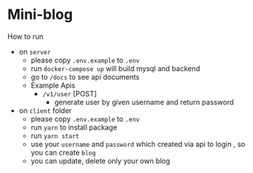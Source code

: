 # Mini-blog
How to run
* on `server`
    * please copy `.env.example` to `.env`
    * run `docker-compose up` will build mysql and backend
    * go to `/docs` to see api documents
    * Example Apis
        * `/v1/user` [POST]
            * generate user by given username and return password
* on `client` folder
    * please copy `.env.example` to `.env`
    * run `yarn` to install package
    * run `yarn start`
    * use your `username` and `password` which created via api 
    to login , so you can create `blog`
    * you can update, delete only your own blog

